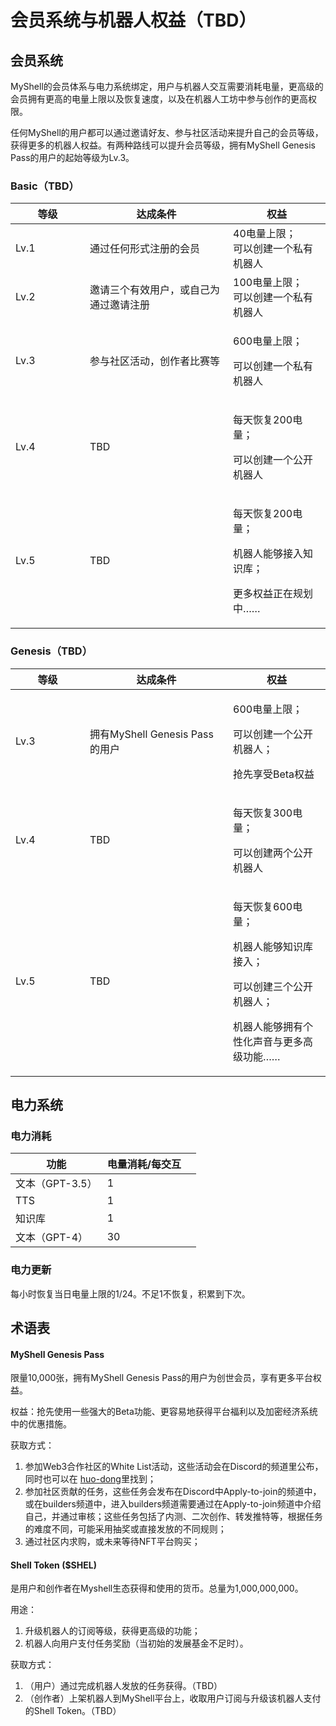 # 会员系统与机器人权益（TBD）

## 会员系统

MyShell的会员体系与电力系统绑定，用户与机器人交互需要消耗电量，更高级的会员拥有更高的电量上限以及恢复速度，以及在机器人工坊中参与创作的更高权限。

任何MyShell的用户都可以通过邀请好友、参与社区活动来提升自己的会员等级，获得更多的机器人权益。有两种路线可以提升会员等级，拥有MyShell Genesis Pass的用户的起始等级为Lv.3。

### Basic（TBD）

<table><thead><tr><th width="103">等级</th><th width="213">达成条件</th><th>权益</th></tr></thead><tbody><tr><td>Lv.1</td><td>通过任何形式注册的会员</td><td>40电量上限；<br>可以创建一个私有机器人</td></tr><tr><td>Lv.2</td><td>邀请三个有效用户，或自己为通过邀请注册</td><td>100电量上限；<br>可以创建一个私有机器人</td></tr><tr><td>Lv.3</td><td>参与社区活动，创作者比赛等</td><td><p>600电量上限；</p><p>可以创建一个私有机器人</p></td></tr><tr><td>Lv.4</td><td>TBD</td><td><p>每天恢复200电量；</p><p>可以创建一个公开机器人</p></td></tr><tr><td>Lv.5</td><td>TBD</td><td><p>每天恢复200电量；</p><p>机器人能够接入知识库；</p><p>更多权益正在规划中……</p></td></tr></tbody></table>

### Genesis（TBD）

<table><thead><tr><th width="103">等级</th><th width="213">达成条件</th><th>权益</th></tr></thead><tbody><tr><td>Lv.3</td><td>拥有MyShell Genesis Pass的用户</td><td><p>600电量上限；</p><p>可以创建一个公开机器人；</p><p>抢先享受Beta权益</p></td></tr><tr><td>Lv.4</td><td>TBD</td><td><p>每天恢复300电量；</p><p>可以创建两个公开机器人</p></td></tr><tr><td>Lv.5</td><td>TBD</td><td><p>每天恢复600电量；</p><p>机器人能够知识库接入；</p><p>可以创建三个公开机器人；</p><p>机器人能够拥有个性化声音与更多高级功能……</p></td></tr></tbody></table>

## 电力系统

### 电力消耗

<table><thead><tr><th>功能</th><th>电量消耗/每交互</th><th data-hidden></th></tr></thead><tbody><tr><td>文本（GPT-3.5）</td><td>1</td><td></td></tr><tr><td>TTS</td><td>1</td><td></td></tr><tr><td>知识库</td><td>1</td><td></td></tr><tr><td>文本（GPT-4）</td><td>30</td><td></td></tr></tbody></table>

### 电力更新

每小时恢复当日电量上限的1/24。不足1不恢复，积累到下次。

## 术语表

#### MyShell Genesis Pass

限量10,000张，拥有MyShell Genesis Pass的用户为创世会员，享有更多平台权益。

权益：抢先使用一些强大的Beta功能、更容易地获得平台福利以及加密经济系统中的优惠措施。

获取方式：

1. 参加Web3合作社区的White List活动，这些活动会在Discord的频道里公布，同时也可以在 [huo-dong](../huo-dong/ "mention")里找到；
2. 参加社区贡献的任务，这些任务会发布在Discord中Apply-to-join的频道中，或在builders频道中，进入builders频道需要通过在Apply-to-join频道中介绍自己，并通过审核；这些任务包括了内测、二次创作、转发推特等，根据任务的难度不同，可能采用抽奖或直接发放的不同规则；
3. 通过社区内求购，或未来等待NFT平台购买；

#### Shell Token ($SHEL)

是用户和创作者在Myshell生态获得和使用的货币。总量为1,000,000,000。

用途：

1. 升级机器人的订阅等级，获得更高级的功能；
2. 机器人向用户支付任务奖励（当初始的发展基金不足时）。

获取方式：

1. （用户）通过完成机器人发放的任务获得。（TBD）
2. （创作者）上架机器人到MyShell平台上，收取用户订阅与升级该机器人支付的Shell Token。（TBD）

